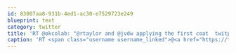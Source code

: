 ```yaml
---
id: 83007aa8-931b-4ed1-ac30-e7529723e249
blueprint: text
category: twitter
title: 'RT @okcolab: "@rtaylor and @jvdw applying the first coat  twitpic.com/6eantk'
caption: 'RT <span class="username username_linked">@<a href="https://twitter.com/okcolab" title="Okanagan coLab">okcolab</a></span>: "<span class="username username_linked">@<a href="https://twitter.com/rtaylor" title="Elon Musk">rtaylor</a></span> and <span class="username username_linked">@<a href="https://twitter.com/jvdw" title="John van der Woude">jvdw</a></span> applying the first coat  <a href="http://twitpic.com/6eantk" title="http://twitpic.com/6eantk" class="link link_untco">twitpic.com/6eantk</a>'
---
```

